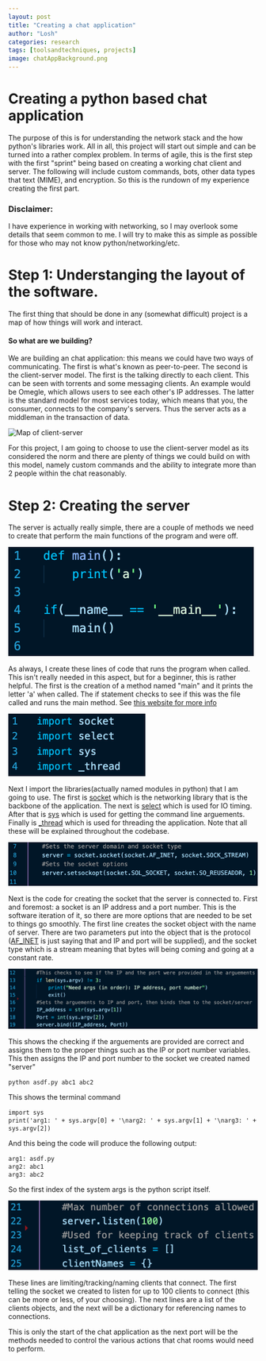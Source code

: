 ```yaml
---
layout: post
title: "Creating a chat application"
author: "Losh"
categories: research
tags: [toolsandtechniques, projects]
image: chatAppBackground.png
---
```


# Creating a python based chat application

The purpose of this is for understanding the network stack and the how python's libraries work. All in all, this project will start out simple and can be turned into a rather complex problem. In terms of agile, this is the first step with the first "sprint" being based on creating a working chat client and server. The following will include custom commands, bots, other data types that text (MIME), and encryption. So this is the rundown of my experience creating the first part.

### Disclaimer:

I have experience in working with networking, so I may overlook some details that seem common to me. I will try to make this as simple as possible for those who may not know python/networking/etc.

# Step 1: Understanging the layout of the software.

The first thing that should be done in any (somewhat difficult) project is a map of how things will work and interact.

#### So what are we building?

We are building an chat application: this means we could have two ways of communicating. The first is what's known as peer-to-peer. The second is the client-server model. The first is the talking directly to each client. This can be seen with torrents and some messaging clients. An example would be Omegle, which allows users to see each other's IP addresses. The latter is the standard model for most services today, which means that you, the consumer, connects to the company's servers. Thus the server acts as a middleman in the transaction of data.

![Map of client-server](https://upload.wikimedia.org/wikipedia/commons/thumb/f/fb/Server-based-network.svg/1200px-Server-based-network.svg.png)

For this project, I am going to choose to use the client-server model as its considered the norm and there are plenty of things we could build on with this model, namely custom commands and the ability to integrate more than 2 people within the chat reasonably.


# Step 2: Creating the server

The server is actually really simple, there are a couple of methods we need to create that perform the main functions of the program and were off.

![Creating main](../assets/img/chatapp/ifNameMain.png)

As always, I create these lines of code that runs the program when called. This isn't really needed in this aspect, but for a beginner, this is rather helpful. The first is the creation of a method named "main" and it prints the letter 'a' when called. The if statement checks to see if this was the file called and runs the main method. See [this website for more info](https://www.geeksforgeeks.org/__name__-special-variable-python/)

![imports](../assets/img/chatapp/imports.png)

Next I import the libraries(actually named modules in python) that I am going to use. The first is [socket](https://docs.python.org/3/library/socket.html) which is the networking library that is the backbone of the application. The next is [select](https://docs.python.org/3.8/library/select.html) which is used for IO timing. After that is [sys](https://docs.python.org/3.8/library/sys.html) which is used for getting the command line arguements. Finally is [_thread](https://docs.python.org/3.8/library/_thread.html) which is used for threading the application. Note that all these will be explained throughout the codebase.

![Setting the socket](../assets/img/chatapp/serverSetting.png)

Next is the code for creating the socket that the server is connected to. First and foremost: a socket is an IP address and a port number. This is the software iteration of it, so there are more options that are needed to be set to things go smoothly. The first line creates the socket object with the name of server. There are two parameters put into the object that is the protocol ([AF_INET](https://docs.python.org/3.8/library/socket.html#socket.AF_INET) is just saying that and IP and port will be supplied), and the socket type which is a stream meaning that bytes will being coming and going at a constant rate. 

![Checking Arguements](../assets/img/chatapp/arguementChecking.png)

This shows the checking if the arguements are provided are correct and assigns them to the proper things such as the IP or port number variables. This then assigns the IP and port number to the socket we created named "server"

    python asdf.py abc1 abc2

This shows the terminal command

    import sys
    print('arg1: ' + sys.argv[0] + '\narg2: ' + sys.argv[1] + '\narg3: ' + sys.argv[2])

And this being the code will produce the following output:

    arg1: asdf.py
    arg2: abc1
    arg3: abc2

So the first index of the system args is the python script itself.

![Tracking clients](../assets/img/chatapp/clientTracking.png)

These lines are limiting/tracking/naming clients that connect. The first telling the socket we created to listen for up to 100 clients to connect (this can be more or less, of your choosing). The next lines are a list of the clients objects, and the next will be a dictionary for referencing names to connections.

This is only the start of the chat application as the next port will be the methods needed to control the various actions that chat rooms would need to perform.

